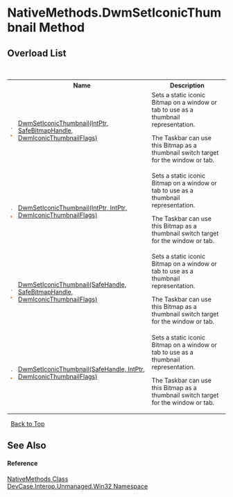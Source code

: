 # NativeMethods.DwmSetIconicThumbnail Method 
 


## Overload List
&nbsp;<table><tr><th></th><th>Name</th><th>Description</th></tr><tr><td>![Public method](media/pubmethod.gif "Public method")![Static member](media/static.gif "Static member")</td><td><a href="M_DevCase_Interop_Unmanaged_Win32_NativeMethods_DwmSetIconicThumbnail">DwmSetIconicThumbnail(IntPtr, SafeBitmapHandle, DwmIconicThumbnailFlags)</a></td><td>
Sets a static iconic Bitmap on a window or tab to use as a thumbnail representation. 

 The Taskbar can use this Bitmap as a thumbnail switch target for the window or tab.</td></tr><tr><td>![Public method](media/pubmethod.gif "Public method")![Static member](media/static.gif "Static member")</td><td><a href="M_DevCase_Interop_Unmanaged_Win32_NativeMethods_DwmSetIconicThumbnail_1">DwmSetIconicThumbnail(IntPtr, IntPtr, DwmIconicThumbnailFlags)</a></td><td>
Sets a static iconic Bitmap on a window or tab to use as a thumbnail representation. 

 The Taskbar can use this Bitmap as a thumbnail switch target for the window or tab.</td></tr><tr><td>![Public method](media/pubmethod.gif "Public method")![Static member](media/static.gif "Static member")</td><td><a href="M_DevCase_Interop_Unmanaged_Win32_NativeMethods_DwmSetIconicThumbnail_2">DwmSetIconicThumbnail(SafeHandle, SafeBitmapHandle, DwmIconicThumbnailFlags)</a></td><td>
Sets a static iconic Bitmap on a window or tab to use as a thumbnail representation. 

 The Taskbar can use this Bitmap as a thumbnail switch target for the window or tab.</td></tr><tr><td>![Public method](media/pubmethod.gif "Public method")![Static member](media/static.gif "Static member")</td><td><a href="M_DevCase_Interop_Unmanaged_Win32_NativeMethods_DwmSetIconicThumbnail_3">DwmSetIconicThumbnail(SafeHandle, IntPtr, DwmIconicThumbnailFlags)</a></td><td>
Sets a static iconic Bitmap on a window or tab to use as a thumbnail representation. 

 The Taskbar can use this Bitmap as a thumbnail switch target for the window or tab.</td></tr></table>&nbsp;
<a href="#nativemethods.dwmseticonicthumbnail-method">Back to Top</a>

## See Also


#### Reference
<a href="T_DevCase_Interop_Unmanaged_Win32_NativeMethods">NativeMethods Class</a><br /><a href="N_DevCase_Interop_Unmanaged_Win32">DevCase.Interop.Unmanaged.Win32 Namespace</a><br />